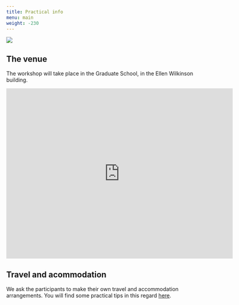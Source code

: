 ```yaml
---
title: Practical info
menu: main
weight: -230
---
```


<img src="../images/mcr-quote.jpg"/>

## The venue

The workshop will take place in the Graduate School, in the Ellen Wilkinson building.

<iframe src="https://www.google.com/maps/embed?pb=!1m18!1m12!1m3!1d2375.285111582441!2d-2.234790534522287!3d53.463364473641256!2m3!1f0!2f0!3f0!3m2!1i1024!2i768!4f13.1!3m3!1m2!1s0x487bb18c42402209%3A0xdb36069fd2d0aaf8!2sEllen+Wilkinson+Building%2C+Manchester+M15+6JA!5e0!3m2!1sen!2suk!4v1527284430585" width="600" height="450" frameborder="0" style="border:0" allowfullscreen></iframe>

## Travel and acommodation

We ask the participants to make their own travel and accommodation arrangements. You will find some practical tips in this regard [here](https://mfilconf.co.uk/directions/).


